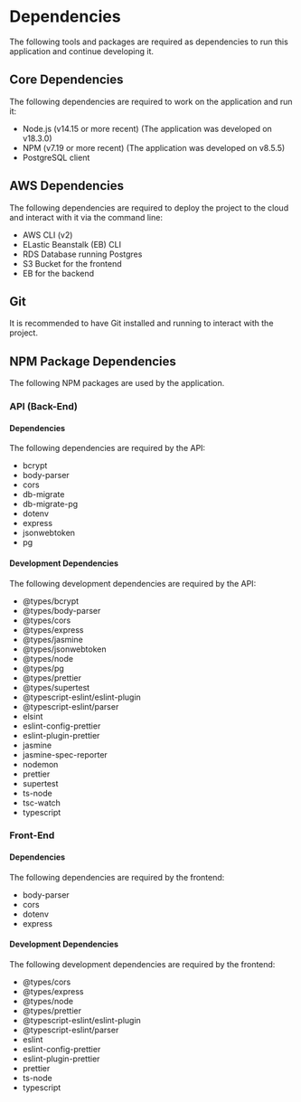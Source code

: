 # Dependencies

The following tools and packages are required as dependencies to run this application and continue developing it.

## Core Dependencies

The following dependencies are required to work on the application and run it:

* Node.js (v14.15 or more recent) (The application was developed on v18.3.0)
* NPM (v7.19 or more recent) (The application was developed on v8.5.5)
* PostgreSQL client

## AWS Dependencies

The following dependencies are required to deploy the project to the cloud and interact with it via the command line:

* AWS CLI (v2)
* ELastic Beanstalk (EB) CLI
* RDS Database running Postgres
* S3 Bucket for the frontend
* EB for the backend

## Git

It is recommended to have Git installed and running to interact with the project.

## NPM Package Dependencies

The following NPM packages are used by the application.

### API (Back-End)

#### Dependencies

The following dependencies are required by the API:

- bcrypt
- body-parser
- cors
- db-migrate
- db-migrate-pg
- dotenv
- express
- jsonwebtoken
- pg

#### Development Dependencies

The following development dependencies are required by the API:

- @types/bcrypt
- @types/body-parser
- @types/cors
- @types/express
- @types/jasmine
- @types/jsonwebtoken
- @types/node
- @types/pg
- @types/prettier
- @types/supertest
- @typescript-eslint/eslint-plugin
- @typescript-eslint/parser
- elsint
- eslint-config-prettier
- eslint-plugin-prettier
- jasmine
- jasmine-spec-reporter
- nodemon
- prettier
- supertest
- ts-node
- tsc-watch
- typescript

### Front-End

#### Dependencies

The following dependencies are required by the frontend:

- body-parser
- cors
- dotenv
- express

#### Development Dependencies

The following development dependencies are required by the frontend:

- @types/cors
- @types/express
- @types/node
- @types/prettier
- @typescript-eslint/eslint-plugin
- @typescript-eslint/parser
- eslint
- eslint-config-prettier
- eslint-plugin-prettier
- prettier
- ts-node
- typescript

